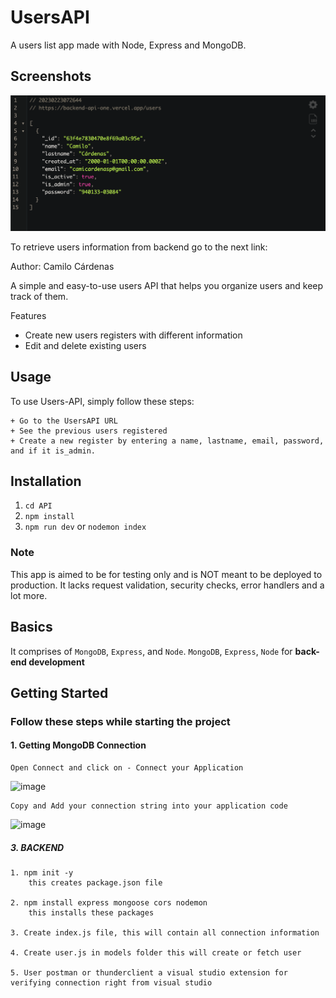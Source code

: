 # UsersAPI

A users list app made with Node, Express and MongoDB.

## Screenshots

![image](https://github.com/Camicardenasp/backend-api/blob/main/screenshot.png)

To retrieve users information from backend go to the next link: [](https://backend-api-one.vercel.app/users)

Author: Camilo Cárdenas

A simple and easy-to-use users API that helps you organize users and keep track of them.

Features

+ Create new users registers with different information
+ Edit and delete existing users

## Usage

To use Users-API, simply follow these steps:

    + Go to the UsersAPI URL
    + See the previous users registered
    + Create a new register by entering a name, lastname, email, password, and if it is_admin.

## Installation

1. `cd API`
2. `npm install`
3. `npm run dev` or `nodemon index`

### Note

This app is aimed to be for testing only and is NOT meant to be deployed to production. It lacks request validation, security checks, error handlers and a lot more.

## Basics

It comprises of `MongoDB`, `Express`, and `Node`. `MongoDB`, `Express`, `Node` for **back-end development**

## Getting Started

### Follow these steps while starting the project
  
#### 1. Getting MongoDB Connection

    Open Connect and click on - Connect your Application

  ![image](https://user-images.githubusercontent.com/76637730/174515425-a6b7db82-5cd3-4cc3-9b27-ecad8e395983.png)

    Copy and Add your connection string into your application code

  ![image](https://user-images.githubusercontent.com/76637730/174516230-232c6be6-d00b-4067-b15e-1f9cf9c57784.png)

##### 3.  BACKEND

    1. npm init -y
        this creates package.json file
        
    2. npm install express mongoose cors nodemon
        this installs these packages
        
    3. Create index.js file, this will contain all connection information
    
    4. Create user.js in models folder this will create or fetch user
    
    5. User postman or thunderclient a visual studio extension for verifying connection right from visual studio
